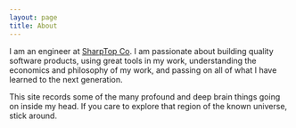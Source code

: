 ```yaml
---
layout: page
title: About 
---
```


I am an engineer at [SharpTop Co](http://www.sharptop.co). I am passionate about building quality software products, using great tools in my work, understanding the economics and philosophy of my work, and passing on all of what I have learned to the next generation.

This site records some of the many profound and deep brain things going on inside my head. If you care to explore that region of the known universe, stick around.

